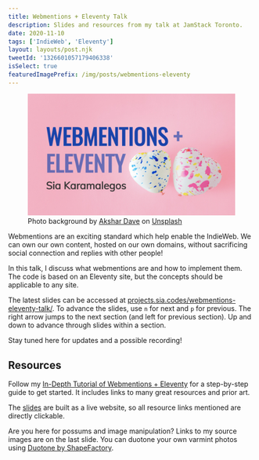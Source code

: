 ```yaml
---
title: Webmentions + Eleventy Talk
description: Slides and resources from my talk at JamStack Toronto.
date: 2020-11-10
tags: ['IndieWeb', 'Eleventy']
layout: layouts/post.njk
tweetId: '1326601057179406338'
isSelect: true
featuredImagePrefix: /img/posts/webmentions-eleventy
---
```


<figure>
  <img src="/img/posts/webmentions-eleventy_1360.jpg"
    alt="two heart-shaped balloons">
  <figcaption>Photo background by <a href="https://unsplash.com/@akshar_dave?utm_source=unsplash&amp;utm_medium=referral&amp;utm_content=creditCopyText">Akshar Dave</a> on <a href="https://unsplash.com/?utm_source=unsplash&utm_medium=referral&utm_content=creditCopyText">Unsplash</a></figcaption>
</figure>

Webmentions are an exciting standard which help enable the IndieWeb. We can own our own content, hosted on our own domains, without sacrificing social connection and replies with other people!

In this talk, I discuss what webmentions are and how to implement them. The code is based on an Eleventy site, but the concepts should be applicable to any site.

The latest slides can be accessed at [projects.sia.codes/webmentions-eleventy-talk/](https://projects.sia.codes/webmentions-eleventy-talk/#/). To advance the slides, use `n` for next and `p` for previous. The right arrow jumps to the next section (and left for previous section). Up and down to advance through slides within a section.

Stay tuned here for updates and a possible recording!

## Resources

Follow my [In-Depth Tutorial of Webmentions + Eleventy](https://sia.codes/posts/webmentions-eleventy-in-depth/) for a step-by-step guide to get started. It includes links to many great resources and prior art.

The [slides](https://projects.sia.codes/webmentions-eleventy-talk/#/) are built as a live website, so all resource links mentioned are directly clickable.

Are you here for possums and image manipulation? Links to my source images are on the last slide. You can duotone your own varmint photos using [Duotone by ShapeFactory](https://duotone.shapefactory.co/).
